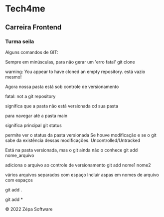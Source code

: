 # Tech4me
## Carreira Frontend
### Turma seila

Alguns comandos de GIT:

Sempre em minúsculas, para não gerar um 'erro fatal' git clone

warning: You appear to have cloned an empty repository. está vazio mesmo!

Agora nossa pasta está sob controle de versionamento

fatal: not a git repository

significa que a pasta não está versionada
cd sua pasta

para navegar até a pasta
main

significa principal
git status

permite ver o status da pasta versionada
Se houve modificação e se o git sabe da existência dessas modificações.
Uncontrolled/Untracked

Está na pasta versionada, mas o git ainda não o conhece
git add nome_arquivo

adiciona o arquivo ao controle de versionamento
git add nome1 nome2

vários arquivos separados com espaço
Incluir aspas em nomes de arquivo com espaços

git add .

git add *

© 2022 Zépa Software
